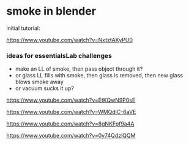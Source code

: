# smoke in blender

initial tutorial:

https://www.youtube.com/watch?v=NxtztAKyPU0


### ideas for essentialsLab challenges

* make an LL of smoke, then pass object through it?
* or glass LL fills with smoke, then glass is removed, then new glass blows smoke away
* or vacuum sucks it up?

https://www.youtube.com/watch?v=EtKQwN9P0sE

https://www.youtube.com/watch?v=WMQdiC-6aVE

https://www.youtube.com/watch?v=8gNKFpf9a4A

https://www.youtube.com/watch?v=0y74QdzlQQM

